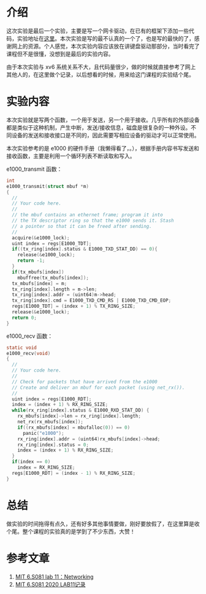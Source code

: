 ﻿# 介绍
这次实验是最后一个实验，主要是写一个网卡驱动，在已有的框架下添加一些代码，实验地址在[这里](https://pdos.csail.mit.edu/6.828/2020/labs/net.html)。本次实验是写的最不认真的一个了，也是写的最快的了，感谢网上的资源。个人感觉，本次实验内容应该放在讲键盘驱动那部分，当时看完了课程但不是很懂，没想到是最后的实验内容。

由于本次实验与 xv6 系统关系不大，且代码量很少，做的时候就直接参考了网上其他人的，在这里做个记录，以后想看的时候，用来给这门课程的实验结个尾。

# 实验内容

本次实验就是写两个函数，一个用于发送，另一个用于接收。几乎所有的外部设备都是类似于这种机制，产生中断，发送/接收信息，磁盘是很复杂的一种外设。不同设备的发送和接收接口是不同的，因此需要写相应设备的驱动才可以正常使用。

本次实验参考的是 e1000 的硬件手册（我懒得看了，。），根据手册内容书写发送和接收函数，主要是利用一个循环列表不断读取和写入。

e1000_transmit 函数：
```c
int
e1000_transmit(struct mbuf *m)
{
  //
  // Your code here.
  //
  // the mbuf contains an ethernet frame; program it into
  // the TX descriptor ring so that the e1000 sends it. Stash
  // a pointer so that it can be freed after sending.
  //
  acquire(&e1000_lock);
  uint index = regs[E1000_TDT];
  if((tx_ring[index].status & E1000_TXD_STAT_DD) == 0){
    release(&e1000_lock);
    return -1;
  }
  if(tx_mbufs[index])
    mbuffree(tx_mbufs[index]);
  tx_mbufs[index] = m;
  tx_ring[index].length = m->len;
  tx_ring[index].addr = (uint64)m->head;
  tx_ring[index].cmd = E1000_TXD_CMD_RS | E1000_TXD_CMD_EOP;
  regs[E1000_TDT] = (index + 1) % TX_RING_SIZE;
  release(&e1000_lock);
  return 0;
}
```
e1000_recv 函数：
```c
static void
e1000_recv(void)
{
  //
  // Your code here.
  //
  // Check for packets that have arrived from the e1000
  // Create and deliver an mbuf for each packet (using net_rx()).
  //
  uint index = regs[E1000_RDT];
  index = (index + 1) % RX_RING_SIZE;
  while(rx_ring[index].status & E1000_RXD_STAT_DD) {
    rx_mbufs[index]->len = rx_ring[index].length;
    net_rx(rx_mbufs[index]);
    if((rx_mbufs[index] = mbufalloc(0)) == 0)
      panic("e1000");
    rx_ring[index].addr = (uint64)rx_mbufs[index]->head;
    rx_ring[index].status = 0;
    index = (index + 1) % RX_RING_SIZE;
  }
  if(index == 0)
    index = RX_RING_SIZE;
  regs[E1000_RDT] = (index - 1) % RX_RING_SIZE;
}
```

# 总结
做实验的时间拖得有点久，还有好多其他事情要做，刚好要放假了，在这里算是收个尾。整个课程的实验真的是学到了不少东西，大赞！

# 参考文章

 1. [MIT 6.S081 lab 11：Networking](https://blog.csdn.net/weixin_43174477/article/details/119676414)
 2. [MIT 6.S081 2020 LAB11记录](https://zhuanlan.zhihu.com/p/351563871)
